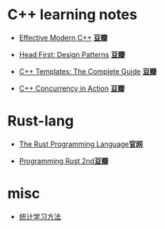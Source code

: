 # C++ learning notes

- [Effective Modern C++](./effective_modern_cpp/) [**豆瓣**](https://book.douban.com/subject/25923597/)

- [Head First: Design Patterns](./head_first_design_patterns/) [**豆瓣**](https://book.douban.com/subject/1488876/)

- [C++ Templates: The Complete Guide](./cpp_templates/) [**豆瓣**](https://book.douban.com/subject/11939436/)

- [C++ Concurrency in Action](./cpp_concurrency_in_action_2nd) [**豆瓣**](https://book.douban.com/subject/27036085/)


# Rust-lang

- [The Rust Programming Language](./the_rust_programming_language)[**官网**](https://doc.rust-lang.org/book/)

- [Programming Rust 2nd](./programming_rust)[**豆瓣**](https://book.douban.com/subject/26616762/)


# misc

- [统计学习方法](./statistical_learning_method/)